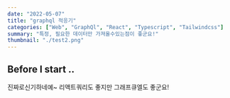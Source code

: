 ```yaml
---
date: "2022-05-07"
title: "graphql 적응기"
categories: ["Web", "GraphQl", "React", "Typescript", "Tailwindcss"]
summary: "특정, 필요한 데이터만 가져올수있는점이 좋군요!"
thumbnail: "./test2.png"
---
```


## Before I start ..

진짜로신기하네예~ 리액트쿼리도 좋지만 그래프큐엘도 좋군요!
